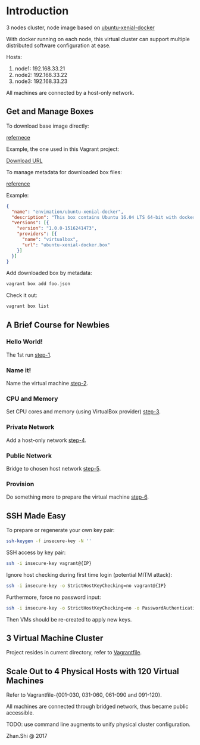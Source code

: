 # Introduction

3 nodes cluster, node image based on [ubuntu-xenial-docker](https://app.vagrantup.com/envimation/boxes/ubuntu-xenial-docker)

With docker running on each node, this virtual cluster can support multiple distributed software configuration at ease.

Hosts:

1. node1: 192.168.33.21
2. node2: 192.168.33.22
3. node3: 192.168.33.23

All machines are connected by a host-only network.

## Get and Manage Boxes

To download base image directly:

[refernece](https://stackoverflow.com/questions/24958110/download-vagrant-box-from-vagrantcloud-com)

Example, the one used in this Vagrant project:

[Download URL](https://app.vagrantup.com/envimation/boxes/ubuntu-xenial-docker/versions/1.0.0-1516241473/providers/virtualbox.box)

To manage metadata for downloaded box files:

[reference](https://stackoverflow.com/questions/32607741/vagrant-setup-virtualbox-name-with-box-version-from-json-file)

Example:

```json
{
  "name": "envimation/ubuntu-xenial-docker",
  "description": "This box contains Ubuntu 16.04 LTS 64-bit with docker.",
  "versions": [{
    "version": "1.0.0-1516241473",
    "providers": [{
      "name": "virtualbox",
      "url": "ubuntu-xenial-docker.box"
    }]
  }]
}
```

Add downloaded box by metadata:

```bash
vagrant box add foo.json
```

Check it out:

```bash
vagrant box list
```

## A Brief Course for Newbies

### Hello World!

The 1st run [step-1](course/step-1/README.md).

### Name it!

Name the virtual machine [step-2](course/step-2/README.md).

### CPU and Memory

Set CPU cores and memory (using VirtualBox provider) [step-3](course/step-3/README.md).

### Private Network

Add a host-only network [step-4](course/step-4/README.md).

### Public Network

Bridge to chosen host network [step-5](course/step-5/README.md).

### Provision

Do something more to prepare the virtual machine [step-6](course/step-6/README.md).

## SSH Made Easy

To prepare or regenerate your own key pair:

```bash
ssh-keygen -f insecure-key -N ''
```

SSH access by key pair:

```bash
ssh -i insecure-key vagrant@{IP}
```

Ignore host checking during first time login (potential MITM attack):

```bash
ssh -i insecure-key -o StrictHostKeyChecking=no vagrant@{IP}
```

Furthermore, force no password input:

```bash
ssh -i insecure-key -o StrictHostKeyChecking=no -o PasswordAuthentication=no vagrant@{IP}
```

Then VMs should be re-created to apply new keys.

## 3 Virtual Machine Cluster

Project resides in current directory, refer to [Vagrantfile](./Vagrantfile).

## Scale Out to 4 Physical Hosts with 120 Virtual Machines

Refer to Vagrantfile-{001-030, 031-060, 061-090 and 091-120}.

All machines are connected through bridged network, thus became public accessible.

TODO: use command line augments to unify physical cluster configuration.

Zhan.Shi @ 2017
